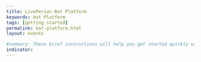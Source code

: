 ```yaml
---
title: LivePerson Bot Platform
keywords: bot Platform
tags: [getting_started]
permalink: bot-platform.html
layout: events

#summary: These brief instructions will help you get started quickly with the theme. The other topics in this help provide additional information and detail about working with other aspects of this theme and Jekyll.
indicator:
---
```

